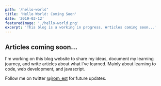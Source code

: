 ```yaml
---
path: '/hello-world'
title: 'Hello World: Coming Soon'
date: '2019-03-12'
featuredImage: './hello-world.png'
excerpt: 'This blog is a working in progress. Articles coming soon...'
---
```


## Articles coming soon...

I'm working on this blog website to share my ideas, document my learning journey, and write articles about what I've learned. Mainly about learning to code, web development, and javascript.

Follow me on twitter [@jrom_est](https://mobile.twitter.com/jrom_est) for future updates.
